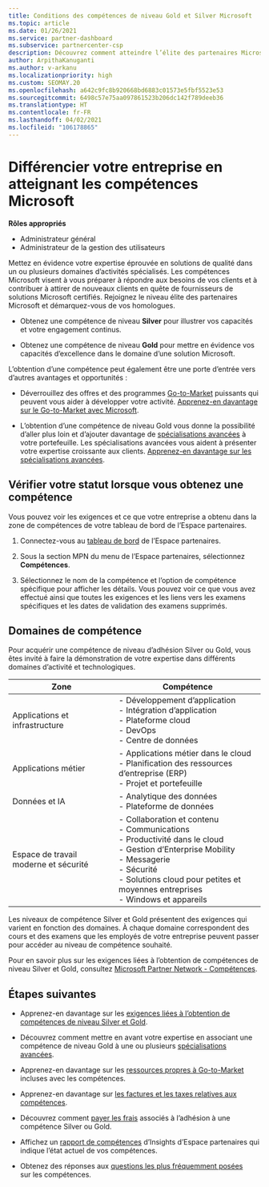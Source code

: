 ```yaml
---
title: Conditions des compétences de niveau Gold et Silver Microsoft
ms.topic: article
ms.date: 01/26/2021
ms.service: partner-dashboard
ms.subservice: partnercenter-csp
description: Découvrez comment atteindre l’élite des partenaires Microsoft et attirer de nouveaux clients en répondant aux conditions des compétences pour acquérir les niveaux d’adhésion Gold et Silver.
author: ArpithaKanuganti
ms.author: v-arkanu
ms.localizationpriority: high
ms.custom: SEOMAY.20
ms.openlocfilehash: a642c9fc8b920668bd6883c01573e5fbf5523e53
ms.sourcegitcommit: 6498c57e75aa097861523b206dc142f789deeb36
ms.translationtype: HT
ms.contentlocale: fr-FR
ms.lasthandoff: 04/02/2021
ms.locfileid: "106178865"
---
```

# <a name="differentiate-your-business-by-attaining-microsoft-competencies"></a>Différencier votre entreprise en atteignant les compétences Microsoft

**Rôles appropriés**

- Administrateur général
- Administrateur de la gestion des utilisateurs

Mettez en évidence votre expertise éprouvée en solutions de qualité dans un ou plusieurs domaines d’activités spécialisés. Les compétences Microsoft visent à vous préparer à répondre aux besoins de vos clients et à contribuer à attirer de nouveaux clients en quête de fournisseurs de solutions Microsoft certifiés. Rejoignez le niveau élite des partenaires Microsoft et démarquez-vous de vos homologues.

- Obtenez une compétence de niveau **Silver** pour illustrer vos capacités et votre engagement continus.

- Obtenez une compétence de niveau **Gold** pour mettre en évidence vos capacités d’excellence dans le domaine d’une solution Microsoft.

L’obtention d’une compétence peut également être une porte d’entrée vers d’autres avantages et opportunités :

- Déverrouillez des offres et des programmes [Go-to-Market](mpn-learn-about-go-to-market-benefits.md) puissants qui peuvent vous aider à développer votre activité. [Apprenez-en davantage sur le Go-to-Market avec Microsoft](https://partner.microsoft.com/solutions/go-to-market).

- L’obtention d’une compétence de niveau Gold vous donne la possibilité d’aller plus loin et d’ajouter davantage de [spécialisations avancées](advanced-specializations.md) à votre portefeuille. Les spécialisations avancées vous aident à présenter votre expertise croissante aux clients. [Apprenez-en davantage sur les spécialisations avancées](https://partner.microsoft.com/membership/advanced-specialization).

## <a name="check-your-status-as-you-attain-a-competency"></a>Vérifier votre statut lorsque vous obtenez une compétence

Vous pouvez voir les exigences et ce que votre entreprise a obtenu dans la zone de compétences de votre tableau de bord de l’Espace partenaires.

1. Connectez-vous au [tableau de bord](https://partner.microsoft.com/dashboard/home) de l’Espace partenaires.

2. Sous la section MPN du menu de l’Espace partenaires, sélectionnez **Compétences**.

3. Sélectionnez le nom de la compétence et l’option de compétence spécifique pour afficher les détails. Vous pouvez voir ce que vous avez effectué ainsi que toutes les exigences et les liens vers les examens spécifiques et les dates de validation des examens supprimés.

## <a name="competency-areas"></a>Domaines de compétence

Pour acquérir une compétence de niveau d’adhésion Silver ou Gold, vous êtes invité à faire la démonstration de votre expertise dans différents domaines d’activité et technologiques.

|**Zone**            |**Compétence**                    |
|--------------------|--------------------------------|
|Applications et infrastructure| - Développement d’application<br/> - Intégration d’application<br/> - Plateforme cloud<br/> - DevOps<br/> - Centre de données |
|Applications métier | - Applications métier dans le cloud</br> - Planification des ressources d’entreprise (ERP)</br> - Projet et portefeuille |
|Données et IA| - Analytique des données<br/> - Plateforme de données |
|Espace de travail moderne et sécurité | - Collaboration et contenu<br/> - Communications<br/> - Productivité dans le cloud<br/> - Gestion d’Enterprise Mobility<br/> - Messagerie<br/> - Sécurité<br/> - Solutions cloud pour petites et moyennes entreprises<br/> - Windows et appareils |

Les niveaux de compétence Silver et Gold présentent des exigences qui varient en fonction des domaines. À chaque domaine correspondent des cours et des examens que les employés de votre entreprise peuvent passer pour accéder au niveau de compétence souhaité. 

Pour en savoir plus sur les exigences liées à l’obtention de compétences de niveau Silver et Gold, consultez [Microsoft Partner Network - Compétences](https://partner.microsoft.com/membership/competencies).

## <a name="next-steps"></a>Étapes suivantes

- Apprenez-en davantage sur les [exigences liées à l’obtention de compétences de niveau Silver et Gold](https://partner.microsoft.com/membership/competencies).

- Découvrez comment mettre en avant votre expertise en associant une compétence de niveau Gold à une ou plusieurs [spécialisations avancées](advanced-specializations.md).

- Apprenez-en davantage sur les [ressources propres à Go-to-Market](mpn-learn-about-go-to-market-benefits.md) incluses avec les compétences.

- Apprenez-en davantage sur [les factures et les taxes relatives aux compétences](mpn-view-print-maps-invoice.md).

- Découvrez comment [payer les frais](mpn-pay-fee-silver-gold-competency.md) associés à l’adhésion à une compétence Silver ou Gold.

- Affichez un [rapport de compétences](pci-competencies-report.md) d’Insights d’Espace partenaires qui indique l’état actuel de vos compétences.

- Obtenez des réponses aux [questions les plus fréquemment posées](competencies-faq.md) sur les compétences.
